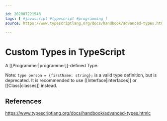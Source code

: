```yaml
---

id: 202007221548
tags: [ #javascript #typescript #programming ]
source: https://www.typescriptlang.org/docs/handbook/advanced-types.html

---
```


# Custom Types in TypeScript
A [[Programmer|programmer]]-defined Type.

Note: `type person = {firstName: string};` is a valid type definition, but is deprecated. It is recommended to use [[Interface|interfaces]] or [[Class|classes]] instead.


## References
https://www.typescriptlang.org/docs/handbook/advanced-types.htmlc
